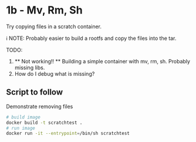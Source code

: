 # 1b - Mv, Rm, Sh

Try copying files in a scratch container.  

ℹ NOTE: Probably easier to build a rootfs and copy the files into the tar.  

TODO:

1. ** Not working!! ** Building a simple container with mv, rm, sh.  Probably missing libs. 
1. How do I debug what is missing? 

## Script to follow

Demonstrate removing files

```sh
# build image
docker build -t scratchtest .
# run image
docker run -it --entrypoint=/bin/sh scratchtest
```
